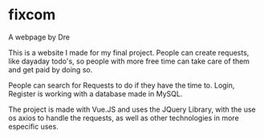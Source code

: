 # fixcom
A webpage by Dre

This is a website I made for my final project. People can create requests, 
like dayaday todo's, so people with more free time can take care of them and get paid by doing so.

People can search for Requests to do if they have the time to. Login, Register is working with a database made in MySQL.

The project is made with Vue.JS and uses the JQuery Library, with the use os axios to handle the requests, as well as other
technologies in more especific uses.
